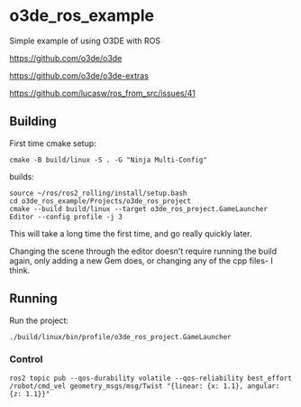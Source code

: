 # o3de_ros_example

Simple example of using O3DE with ROS

https://github.com/o3de/o3de

https://github.com/o3de/o3de-extras

https://github.com/lucasw/ros_from_src/issues/41

## Building

First time cmake setup:

```
cmake -B build/linux -S . -G "Ninja Multi-Config"
```

builds:

```
source ~/ros/ros2_rolling/install/setup.bash
cd o3de_ros_example/Projects/o3de_ros_project
cmake --build build/linux --target o3de_ros_project.GameLauncher Editor --config profile -j 3
```

This will take a long time the first time, and go really quickly later.

Changing the scene through the editor doesn't require running the build again, only adding a new Gem does, or changing any of the cpp files- I think.


## Running

Run the project:

```
./build/linux/bin/profile/o3de_ros_project.GameLauncher
```

### Control

```
ros2 topic pub --qos-durability volatile --qos-reliability best_effort /robot/cmd_vel geometry_msgs/msg/Twist "{linear: {x: 1.1}, angular: {z: 1.1}}"
```

